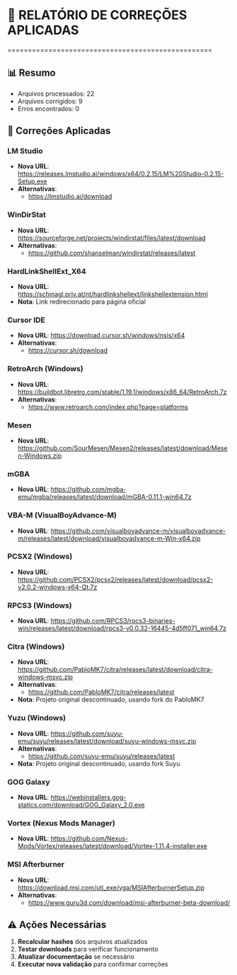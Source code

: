 # 🔧 RELATÓRIO DE CORREÇÕES APLICADAS
==================================================

## 📊 Resumo
- Arquivos processados: 22
- Arquivos corrigidos: 9
- Erros encontrados: 0

## 🔧 Correções Aplicadas
### LM Studio
- **Nova URL**: https://releases.lmstudio.ai/windows/x64/0.2.15/LM%20Studio-0.2.15-Setup.exe
- **Alternativas**:
  - https://lmstudio.ai/download

### WinDirStat
- **Nova URL**: https://sourceforge.net/projects/windirstat/files/latest/download
- **Alternativas**:
  - https://github.com/shanselman/windirstat/releases/latest

### HardLinkShellExt_X64
- **Nova URL**: https://schinagl.priv.at/nt/hardlinkshellext/linkshellextension.html
- **Nota**: Link redirecionado para página oficial

### Cursor IDE
- **Nova URL**: https://download.cursor.sh/windows/nsis/x64
- **Alternativas**:
  - https://cursor.sh/download

### RetroArch (Windows)
- **Nova URL**: https://buildbot.libretro.com/stable/1.19.1/windows/x86_64/RetroArch.7z
- **Alternativas**:
  - https://www.retroarch.com/index.php?page=platforms

### Mesen
- **Nova URL**: https://github.com/SourMesen/Mesen2/releases/latest/download/Mesen-Windows.zip

### mGBA
- **Nova URL**: https://github.com/mgba-emu/mgba/releases/latest/download/mGBA-0.11.1-win64.7z

### VBA-M (VisualBoyAdvance-M)
- **Nova URL**: https://github.com/visualboyadvance-m/visualboyadvance-m/releases/latest/download/visualboyadvance-m-Win-x64.zip

### PCSX2 (Windows)
- **Nova URL**: https://github.com/PCSX2/pcsx2/releases/latest/download/pcsx2-v2.0.2-windows-x64-Qt.7z

### RPCS3 (Windows)
- **Nova URL**: https://github.com/RPCS3/rpcs3-binaries-win/releases/latest/download/rpcs3-v0.0.32-16445-4d5ff071_win64.7z

### Citra (Windows)
- **Nova URL**: https://github.com/PabloMK7/citra/releases/latest/download/citra-windows-msvc.zip
- **Alternativas**:
  - https://github.com/PabloMK7/citra/releases/latest
- **Nota**: Projeto original descontinuado, usando fork do PabloMK7

### Yuzu (Windows)
- **Nova URL**: https://github.com/suyu-emu/suyu/releases/latest/download/suyu-windows-msvc.zip
- **Alternativas**:
  - https://github.com/suyu-emu/suyu/releases/latest
- **Nota**: Projeto original descontinuado, usando fork Suyu

### GOG Galaxy
- **Nova URL**: https://webinstallers.gog-statics.com/download/GOG_Galaxy_2.0.exe

### Vortex (Nexus Mods Manager)
- **Nova URL**: https://github.com/Nexus-Mods/Vortex/releases/latest/download/Vortex-1.11.4-installer.exe

### MSI Afterburner
- **Nova URL**: https://download.msi.com/uti_exe/vga/MSIAfterburnerSetup.zip
- **Alternativas**:
  - https://www.guru3d.com/download/msi-afterburner-beta-download/

## ⚠️ Ações Necessárias
1. **Recalcular hashes** dos arquivos atualizados
2. **Testar downloads** para verificar funcionamento
3. **Atualizar documentação** se necessário
4. **Executar nova validação** para confirmar correções